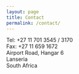 ```yaml
---
layout: page
title: Contact
permalink: /contact/
---
```


<p>
Tel: +27 11 701 3545 / 3170
<br>
Fax: +27 11 659 1672
<br>
Airport Road, Hangar 6
<br>
Lanseria
<br>
South Africa
</p>
